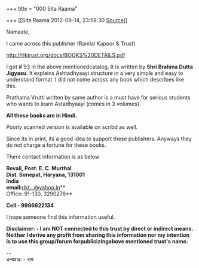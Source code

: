 +++
title = "000 Sita Raama"

+++
[[Sita Raama	2012-09-14, 23:58:30 [Source](https://groups.google.com/g/samskrita/c/2BP2KRWtaUE)]]



Namaste,

I came across this publisher (Ramlal Kapoor & Trust)

<http://rlktrust.org/docs/BOOKS%20DETAILS.pdf>

I got # 93 in the above mentionedcatalog. It is written by **Shri Brahma Dutta Jigyasu**. It explains Ashtadhyaayi structure in a very simple and easy to understand format. I did not come across any book which describes like this.

Prathama Vrutti written by same author is a must have for serious students who wants to learn Astadhyaayi (comes in 3 volumes).

  

**All these books are in Hindi.**

  

Poorly scanned version is available on scribd as well.

Since its in print, its a good idea to support these publishers. Anyways they do not charge a fortune for these books.

  

There contact information is as below

**Revali, Post: E. C. Murthal  
Dist. Sonepat, Haryana, 131001  
India  
email:**[rlkt...@yahoo.in]()**  
Office: 91-130, 3290276**

**Cell - 9996622134**

  

I hope someone find this information useful.

  

**Disclaimer: - I am NOT connected to this trust by direct or indirect means. Neither I derive any profit from sharing this information nor my intention is to use this group/forum forpublicizingabove mentioned trust's name.**

--  
धन्यवाद: - राम  

